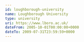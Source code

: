```yaml
---
id: loughborough-university
name: Loughborough University
type: university
uri: https://www.lboro.ac.uk/
dateFrom: 2005-10-01T00:00:00+0000
dateTo: 2009-07-31T23:59:59+0000
---
```

